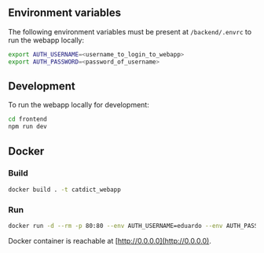 ## Environment variables

The following environment variables must be present at `/backend/.envrc` to run the webapp locally:

```bash
export AUTH_USERNAME=<username_to_login_to_webapp>
export AUTH_PASSWORD=<password_of_username>
```

## Development

To run the webapp locally for development:

```bash
cd frontend
npm run dev
```

## Docker

### Build

```bash
docker build . -t catdict_webapp
```

### Run

```bash
docker run -d --rm -p 80:80 --env AUTH_USERNAME=eduardo --env AUTH_PASSWORD=<password> catdict_webapp
```

Docker container is reachable at [http://0.0.0.0](http://0.0.0.0).
